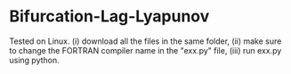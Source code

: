 # Bifurcation-Lag-Lyapunov
Tested on Linux.
(i) download all the files in the same folder, 
(ii) make sure to change the FORTRAN compiler name in the "exx.py" file, 
(iii) run exx.py using python.
